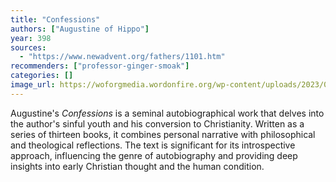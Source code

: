 ```yaml
---
title: "Confessions"
authors: ["Augustine of Hippo"]
year: 398
sources:
  - "https://www.newadvent.org/fathers/1101.htm"
recommenders: ["professor-ginger-smoak"]
categories: []
image_url: https://woforgmedia.wordonfire.org/wp-content/uploads/2023/08/15092721/Screen-Shot-2023-08-27-at-10.04.37-PM-2500x1440.png
---
```


Augustine's *Confessions* is a seminal autobiographical work that delves into the author's sinful youth and his conversion to Christianity. Written as a series of thirteen books, it combines personal narrative with philosophical and theological reflections. The text is significant for its introspective approach, influencing the genre of autobiography and providing deep insights into early Christian thought and the human condition.
